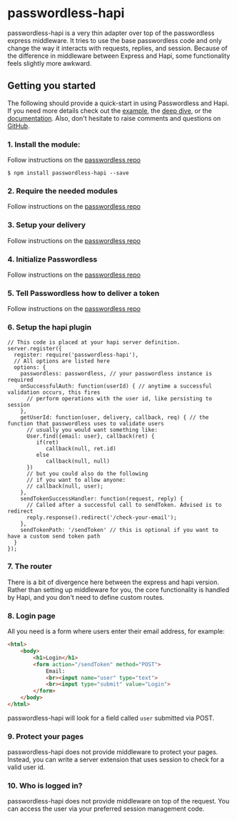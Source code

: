 # passwordless-hapi

passwordless-hapi is a very thin adapter over top of the passwordless express middleware.
It tries to use the base passwordless code and only change the way it interacts with
requests, replies, and session. Because of the difference in middleware between Express
and Hapi, some functionality feels slightly more awkward.

## Getting you started

The following should provide a quick-start in using Passwordless and Hapi. If you need more details check out the [example](https://github.com/florianheinemann/passwordless/tree/master/examples/simple-mail), the [deep dive](https://passwordless.net/deepdive), or the [documentation](https://passwordless.net/docs/Passwordless.html). Also, don't hesitate to raise comments and questions on [GitHub](https://github.com/florianheinemann/passwordless/issues).

### 1. Install the module:

Follow instructions on the [passwordless repo](https://github.com/florianheinemann/passwordless/blob/master/README.md#1-install-the-module)

`$ npm install passwordless-hapi --save`

### 2. Require the needed modules

Follow instructions on the [passwordless repo](https://github.com/florianheinemann/passwordless/blob/master/README.md#2-require-the-needed-modules)

### 3. Setup your delivery

Follow instructions on the [passwordless repo](https://github.com/florianheinemann/passwordless/blob/master/README.md#3-setup-your-delivery)

### 4. Initialize Passwordless

Follow instructions on the [passwordless repo](https://github.com/florianheinemann/passwordless/blob/master/README.md#4-initialize-passwordless)

### 5. Tell Passwordless how to deliver a token

Follow instructions on the [passwordless repo](https://github.com/florianheinemann/passwordless/blob/master/README.md#5-tell-passwordless-how-to-deliver-a-token)

### 6. Setup the hapi plugin

```
// This code is placed at your hapi server definition.
server.register({
  register: require('passwordless-hapi'),
  // All options are listed here
  options: {
    passwordless: passwordless, // your passwordless instance is required
    onSuccessfulAuth: function(userId) { // anytime a successful validation occurs, this fires
      // perform operations with the user id, like persisting to session
    },
    getUserId: function(user, delivery, callback, req) { // the function that passwordless uses to validate users
      // usually you would want something like:
      User.find({email: user}, callback(ret) {
         if(ret)
            callback(null, ret.id)
         else
            callback(null, null)
      })
      // but you could also do the following
      // if you want to allow anyone:
      // callback(null, user);
    },
    sendTokenSuccessHandler: function(request, reply) {
      // Called after a successful call to sendToken. Advised is to redirect
      reply.response().redirect('/check-your-email');
    },
    sendTokenPath: '/sendToken' // this is optional if you want to have a custom send token path
  }
});

```

### 7. The router

There is a bit of divergence here between the express and hapi version. Rather than
setting up middleware for you, the core functionality is handled by Hapi, and you don't
need to define custom routes.

### 8. Login page
All you need is a form where users enter their email address, for example:
```html
<html>
	<body>
		<h1>Login</h1>
		<form action="/sendToken" method="POST">
			Email:
			<br><input name="user" type="text">
			<br><input type="submit" value="Login">
		</form>
	</body>
</html>
```
passwordless-hapi will look for a field called `user` submitted via POST.

### 9. Protect your pages

passwordless-hapi does not provide middleware to protect your pages. Instead, you can
write a server extension that uses session to check for a valid user id.

### 10. Who is logged in?

passwordless-hapi does not provide middleware on top of the request. You can access the
user via your preferred session management code.
